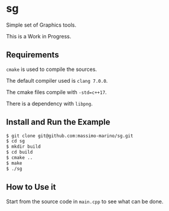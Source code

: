 sg
============

Simple set of Graphics tools.

This is a Work in Progress.

## Requirements

`cmake` is used to compile the sources.

The default compiler used is `clang 7.0.0`.

The cmake files compile with `-std=c++17`.

There is a dependency with `libpng`.

## Install and Run the Example

```bash
$ git clone git@github.com:massimo-marino/sg.git
$ cd sg
$ mkdir build
$ cd build
$ cmake ..
$ make
$ ./sg
```


## How to Use it

Start from the source code in `main.cpp` to see what can be done.
